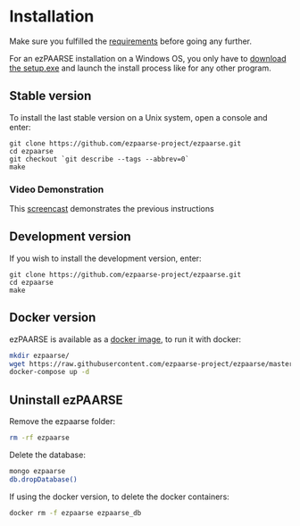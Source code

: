 # Installation #

Make sure you fulfilled the [requirements](requirements.md) before going any further.

For an ezPAARSE installation on a Windows OS, you only have to [download the setup.exe](http://analogist.couperin.org/ezpaarse/download)
and launch the install process like for any other program.

## Stable version ##
To install the last stable version on a Unix system, open a console and enter:
```console
git clone https://github.com/ezpaarse-project/ezpaarse.git
cd ezpaarse
git checkout `git describe --tags --abbrev=0`
make
```
### Video Demonstration ###
This [screencast](https://www.youtube.com/watch?v=W77vPsgC1A8) demonstrates the previous instructions

## Development version ##
If you wish to install the development version, enter:
```console
git clone https://github.com/ezpaarse-project/ezpaarse.git
cd ezpaarse
make
```

## Docker version ##

ezPAARSE is available as a [docker image](https://registry.hub.docker.com/u/ezpaarseproject/ezpaarse/), to run it with docker:
```bash
mkdir ezpaarse/
wget https://raw.githubusercontent.com/ezpaarse-project/ezpaarse/master/docker-compose.yml
docker-compose up -d
```

## Uninstall ezPAARSE ##

Remove the ezpaarse folder:
```bash
rm -rf ezpaarse
```

Delete the database:
```bash
mongo ezpaarse
db.dropDatabase()
```

If using the docker version, to delete the docker containers:
```bash
docker rm -f ezpaarse ezpaarse_db
```
